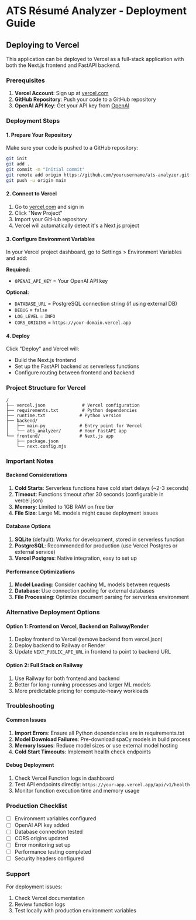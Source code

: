 # ATS Résumé Analyzer - Deployment Guide

## Deploying to Vercel

This application can be deployed to Vercel as a full-stack application with both the Next.js frontend and FastAPI backend.

### Prerequisites

1. **Vercel Account**: Sign up at [vercel.com](https://vercel.com)
2. **GitHub Repository**: Push your code to a GitHub repository
3. **OpenAI API Key**: Get your API key from [OpenAI](https://platform.openai.com/api-keys)

### Deployment Steps

#### 1. Prepare Your Repository

Make sure your code is pushed to a GitHub repository:

```bash
git init
git add .
git commit -m "Initial commit"
git remote add origin https://github.com/yourusername/ats-analyzer.git
git push -u origin main
```

#### 2. Connect to Vercel

1. Go to [vercel.com](https://vercel.com) and sign in
2. Click "New Project"
3. Import your GitHub repository
4. Vercel will automatically detect it's a Next.js project

#### 3. Configure Environment Variables

In your Vercel project dashboard, go to Settings > Environment Variables and add:

**Required:**
- `OPENAI_API_KEY` = Your OpenAI API key

**Optional:**
- `DATABASE_URL` = PostgreSQL connection string (if using external DB)
- `DEBUG` = `false`
- `LOG_LEVEL` = `INFO`
- `CORS_ORIGINS` = `https://your-domain.vercel.app`

#### 4. Deploy

Click "Deploy" and Vercel will:
- Build the Next.js frontend
- Set up the FastAPI backend as serverless functions
- Configure routing between frontend and backend

### Project Structure for Vercel

```
/
├── vercel.json              # Vercel configuration
├── requirements.txt         # Python dependencies
├── runtime.txt             # Python version
├── backend/
│   ├── main.py             # Entry point for Vercel
│   └── ats_analyzer/       # Your FastAPI app
└── frontend/               # Next.js app
    ├── package.json
    └── next.config.mjs
```

### Important Notes

#### Backend Considerations

1. **Cold Starts**: Serverless functions have cold start delays (~2-3 seconds)
2. **Timeout**: Functions timeout after 30 seconds (configurable in vercel.json)
3. **Memory**: Limited to 1GB RAM on free tier
4. **File Size**: Large ML models might cause deployment issues

#### Database Options

1. **SQLite** (default): Works for development, stored in serverless function
2. **PostgreSQL**: Recommended for production (use Vercel Postgres or external service)
3. **Vercel Postgres**: Native integration, easy to set up

#### Performance Optimizations

1. **Model Loading**: Consider caching ML models between requests
2. **Database**: Use connection pooling for external databases
3. **File Processing**: Optimize document parsing for serverless environment

### Alternative Deployment Options

#### Option 1: Frontend on Vercel, Backend on Railway/Render

1. Deploy frontend to Vercel (remove backend from vercel.json)
2. Deploy backend to Railway or Render
3. Update `NEXT_PUBLIC_API_URL` in frontend to point to backend URL

#### Option 2: Full Stack on Railway

1. Use Railway for both frontend and backend
2. Better for long-running processes and larger ML models
3. More predictable pricing for compute-heavy workloads

### Troubleshooting

#### Common Issues

1. **Import Errors**: Ensure all Python dependencies are in requirements.txt
2. **Model Download Failures**: Pre-download spaCy models in build process
3. **Memory Issues**: Reduce model sizes or use external model hosting
4. **Cold Start Timeouts**: Implement health check endpoints

#### Debug Deployment

1. Check Vercel Function logs in dashboard
2. Test API endpoints directly: `https://your-app.vercel.app/api/v1/health`
3. Monitor function execution time and memory usage

### Production Checklist

- [ ] Environment variables configured
- [ ] OpenAI API key added
- [ ] Database connection tested
- [ ] CORS origins updated
- [ ] Error monitoring set up
- [ ] Performance testing completed
- [ ] Security headers configured

### Support

For deployment issues:
1. Check Vercel documentation
2. Review function logs
3. Test locally with production environment variables
